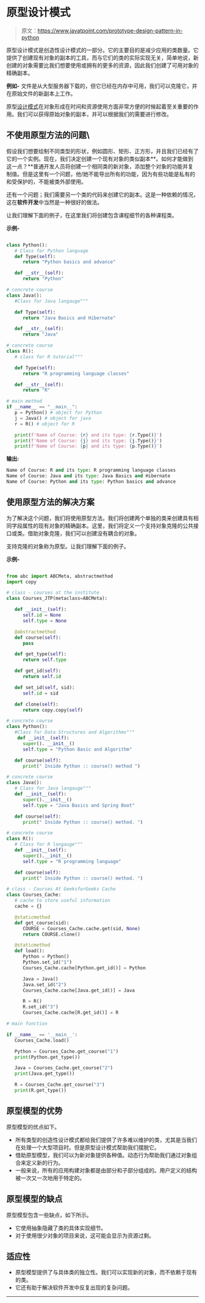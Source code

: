 # 原型设计模式

> 原文：<https://www.javatpoint.com/prototype-design-pattern-in-python>

原型设计模式是创造性设计模式的一部分。它的主要目的是减少应用的类数量。它提供了创建现有对象的副本的工具，而与它们的类的实际实现无关，简单地说，新创建的对象需要比我们想要使用或拥有的更多的资源，因此我们创建了可用对象的精确副本。

**例如-** 文件是从大型服务器下载的，但它已经在内存中可用，我们可以克隆它，并在原始文件的新副本上工作。

原型[设计模式](https://www.javatpoint.com/python-design-pattern)在对象形成在时间和资源使用方面非常方便的时候起着至关重要的作用。我们可以获得原始对象的副本，并可以根据我们的需要进行修改。

## 不使用原型方法的问题\

假设我们想要绘制不同类型的形状，例如圆形、矩形、正方形，并且我们已经有了它的一个实例。现在，我们决定创建一个现有对象的类似副本**。如何才能做到这一点？**普通开发人员将创建一个相同类的新对象，添加整个对象的功能并复制值。但是这里有一个问题，他/她不能导出所有的功能，因为有些功能是私有的和受保护的，不能被类外部使用。

还有一个问题；我们需要另一个类的代码来创建它的副本。这是一种依赖的情况，这在**软件开发**中当然是一种很好的做法。

让我们理解下面的例子，在这里我们将创建包含课程细节的各种课程类。

**示例-**

```py

class Python(): 
   # Class for Python language
   def Type(self): 
      return "Python basics and advance"

   def __str__(self): 
      return "Python"

# concrete course 
class Java(): 
   #Class for Java langauge"""

   def Type(self): 
      return "Java Basics and Hibernate"

   def __str__(self): 
      return "Java"

# concrete course 
class R(): 
   # class for R tutorial"""

   def Type(self): 
      return "R programming language classes"

   def __str__(self): 
      return "R"

# main method 
if __name__ == "__main__": 
   p = Python() # object for Python 
   j = Java() # object for java 
   r = R() # object for R

   print(f'Name of Course: {r} and its type: {r.Type()}') 
   print(f'Name of Course: {j} and its type: {j.Type()}') 
   print(f'Name of Course: {p} and its type: {p.Type()}') 

```

**输出:**

```py
Name of Course: R and its type: R programming language classes
Name of Course: Java and its type: Java Basics and Hibernate
Name of Course: Python and its type: Python basics and advance

```

## 使用原型方法的解决方案

为了解决这个问题，我们将使用原型方法。我们将创建两个单独的类来创建具有相同字段属性的现有对象的精确副本。这里，我们将定义一个支持对象克隆的公共接口或类。借助对象克隆，我们可以创建没有耦合的对象。

支持克隆的对象称为原型。让我们理解下面的例子。

**示例-**

```py

from abc import ABCMeta, abstractmethod
import copy

# class - courses at the institute
class Courses_JTP(metaclass=ABCMeta):

   def __init__(self):
      self.id = None
      self.type = None

   @abstractmethod
   def course(self):
      pass

   def get_type(self):
      return self.type

   def get_id(self):
      return self.id

   def set_id(self, sid):
      self.id = sid

   def clone(self):
      return copy.copy(self)

# concrete course
class Python():
   #Class for Data Structures and Algorithms"""
    def __init__(self):
      super(). __init__()
      self.type = "Python Basic and Algorithm"

   def course(self):
      print(" Inside Python :: course() method ")

# concrete course
class Java():
   # Class for Java langauge"""
   def __init__(self):
      super().__init__()
      self.type = "Java Basics and Spring Boot"

   def course(self):
      print(" Inside Python :: course() method. ")

# concrete course
class R():
   # Class for R langauge"""
   def __init__(self):
      super().__init__()
      self.type = "R programming language"

   def course(self):
      print(" Inside Python :: course() method. ")

# class - Courses At GeeksforGeeks Cache
class Courses_Cache:
   # cache to store useful information
   cache = {}

   @staticmethod
   def get_course(sid):
      COURSE = Courses_Cache.cache.get(sid, None)
      return COURSE.clone()

   @staticmethod
   def load():
      Python = Python()
      Python.set_id("1")
      Courses_Cache.cache[Python.get_id()] = Python

      Java = Java()
      Java.set_id("2")
      Courses_Cache.cache[Java.get_id()] = Java

      R = R()
      R.set_id("3")
      Courses_Cache.cache[R.get_id()] = R

# main function

if __name__ == '__main__':
   Courses_Cache.load()

   Python = Courses_Cache.get_course("1")
   print(Python.get_type())

   Java = Courses_Cache.get_course("2")
   print(Java.get_type())

   R = Courses_Cache.get_course("3")
   print(R.get_type())

```

## 原型模型的优势

原型模型的优点如下。

*   所有类型的创造性设计模式都给我们提供了许多难以维护的类，尤其是当我们在处理一个大型项目时。但是原型设计模式帮助我们摆脱它。
*   借助原型模型，我们可以为新对象提供各种值。动态行为帮助我们通过对象组合来定义新的行为。
*   一般来说，所有的应用构建对象都是由部分和子部分组成的。用户定义的结构被一次又一次地用于特定的。

## 原型模型的缺点

原型模型包含一些缺点，如下所示。

*   它使用抽象隐藏了类的具体实现细节。
*   对于使用很少对象的项目来说，这可能会显示为资源过剩。

## 适应性

*   原型模型提供了与具体类的独立性。我们可以实现新的对象，而不依赖于现有的类。
*   它还有助于解决软件开发中反复出现的复杂问题。

* * *